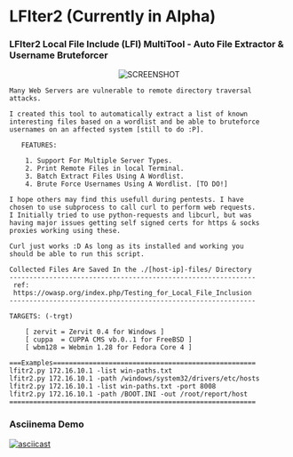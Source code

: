 # LFIter2 (Currently in Alpha)
### LFIter2 Local File Include (LFI) MultiTool - Auto File Extractor &amp; Username Bruteforcer
<p><center><img src="https://raw.githubusercontent.com/3mrgnc3/LFIter2/master/lfiter2.png" alt="SCREENSHOT""></center></p>


    Many Web Servers are vulnerable to remote directory traversal      
    attacks.                                                           
                                                                       
    I created this tool to automatically extract a list of known        
    interesting files based on a wordlist and be able to bruteforce
    usernames on an affected system [still to do :P].                             
                                                                       
       FEATURES:
       
        1. Support For Multiple Server Types.
        2. Print Remote Files in local Terminal.
        3. Batch Extract Files Using A Wordlist.
        4. Brute Force Usernames Using A Wordlist. [TO DO!]             
                                                                       
    I hope others may find this usefull during pentests. I have 
    chosen to use subprocess to call curl to perform web requests. 
    I Initially tried to use python-requests and libcurl, but was 
    having major issues getting self signed certs for https & socks 
    proxies working using these. 
                                                                      
    Curl just works :D As long as its installed and working you 
    should be able to run this script.
                                                                       
    Collected Files Are Saved In the ./[host-ip]-files/ Directory      
    --------------------------------------------------------------            
     ref:                                                              
     https://owasp.org/index.php/Testing_for_Local_File_Inclusion      
    --------------------------------------------------------------     
                                                                       
    TARGETS: (-trgt)                                                   
                                                                       
        [ zervit = Zervit 0.4 for Windows ]
        [ cuppa  = CUPPA CMS vb.0..1 for FreeBSD ]
        [ wbm128 = Webmin 1.28 for Fedora Core 4 ]                     

    ===Examples===================================================     
    lfitr2.py 172.16.10.1 -list win-paths.txt                          
    lfitr2.py 172.16.10.1 -path /windows/system32/drivers/etc/hosts    
    lfitr2.py 172.16.10.1 -list win-paths.txt -port 8008               
    lfitr2.py 172.16.10.1 -path /BOOT.INI -out /root/report/host       
    ==============================================================                                                                          
### Asciinema Demo
[![asciicast](https://asciinema.org/a/arr98z06veopifesnnrybd1li.png)](https://asciinema.org/a/arr98z06veopifesnnrybd1li)
